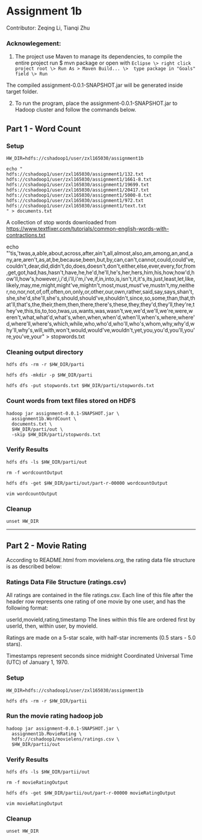 # Assignment 1b

Contributor: Zeqing Li, Tianqi Zhu

### Acknowlegement:

1. The project use Maven to manage its dependencies, to compile the entire project run 
$ mvn package or open with `Eclipse \> right click project root \> Run As > Maven Build... \> 
type package in "Goals" field \> Run`

The compiled assignment-0.0.1-SNAPSHOT.jar will be generated inside target folder.

2. To run the program, place the assignment-0.0.1-SNAPSHOT.jar to Hadoop cluster and 
follow the commands below.

## Part 1 - Word Count

### Setup
```
HW_DIR=hdfs://cshadoop1/user/zxl165030/assignment1b 

echo "
hdfs://cshadoop1/user/zxl165030/assignment1/132.txt
hdfs://cshadoop1/user/zxl165030/assignment1/1661-8.txt
hdfs://cshadoop1/user/zxl165030/assignment1/19699.txt
hdfs://cshadoop1/user/zxl165030/assignment1/20417.txt
hdfs://cshadoop1/user/zxl165030/assignment1/5000-8.txt
hdfs://cshadoop1/user/zxl165030/assignment1/972.txt
hdfs://cshadoop1/user/zxl165030/assignment1/text.txt
" > documents.txt
```
A collection of stop words downloaded from https://www.textfixer.com/tutorials/common-english-words-with-contractions.txt

echo "'tis,'twas,a,able,about,across,after,ain't,all,almost,also,am,among,an,and,any,are,aren't,as,at,be,because,been,but,by,can,can't,cannot,could,could've,couldn't,dear,did,didn't,do,does,doesn't,don't,either,else,ever,every,for,from,get,got,had,has,hasn't,have,he,he'd,he'll,he's,her,hers,him,his,how,how'd,how'll,how's,however,i,i'd,i'll,i'm,i've,if,in,into,is,isn't,it,it's,its,just,least,let,like,likely,may,me,might,might've,mightn't,most,must,must've,mustn't,my,neither,no,nor,not,of,off,often,on,only,or,other,our,own,rather,said,say,says,shan't,she,she'd,she'll,she's,should,should've,shouldn't,since,so,some,than,that,that'll,that's,the,their,them,then,there,there's,these,they,they'd,they'll,they're,they've,this,tis,to,too,twas,us,wants,was,wasn't,we,we'd,we'll,we're,were,weren't,what,what'd,what's,when,when,when'd,when'll,when's,where,where'd,where'll,where's,which,while,who,who'd,who'll,who's,whom,why,why'd,why'll,why's,will,with,won't,would,would've,wouldn't,yet,you,you'd,you'll,you're,you've,your" > stopwords.txt

### Cleaning output directory
```
hdfs dfs -rm -r $HW_DIR/parti
```
```
hdfs dfs -mkdir -p $HW_DIR/parti
```
```
hdfs dfs -put stopwords.txt $HW_DIR/parti/stopwords.txt
```
### Count words from text files stored on HDFS
```
hadoop jar assignment-0.0.1-SNAPSHOT.jar \
  assignment1b.WordCount \
  documents.txt \
  $HW_DIR/parti/out \
  -skip $HW_DIR/parti/stopwords.txt
```
### Verify Results
```
hdfs dfs -ls $HW_DIR/parti/out
```
```
rm -f wordcountOutput
```
```
hdfs dfs -get $HW_DIR/parti/out/part-r-00000 wordcountOutput
```
```
vim wordcountOutput
```

### Cleanup
```
unset HW_DIR
```

--------------------------------------------------------
## Part 2 - Movie Rating 

According to README.html from movielens.org, the rating data file structure is as described below:

### Ratings Data File Structure (ratings.csv)
All ratings are contained in the file ratings.csv. Each line of this file after the header row represents one rating of one movie by one user, and has the following format:

userId,movieId,rating,timestamp
The lines within this file are ordered first by userId, then, within user, by movieId.

Ratings are made on a 5-star scale, with half-star increments (0.5 stars - 5.0 stars).

Timestamps represent seconds since midnight Coordinated Universal Time (UTC) of January 1, 1970.

### Setup
```
HW_DIR=hdfs://cshadoop1/user/zxl165030/assignment1b 
```
```
hdfs dfs -rm -r $HW_DIR/partii
```

### Run the movie rating hadoop job
```
hadoop jar assignment-0.0.1-SNAPSHOT.jar \
  assignment1b.MovieRating \
  hdfs://cshadoop1/movielens/ratings.csv \
  $HW_DIR/partii/out
```
### Verify Results
```
hdfs dfs -ls $HW_DIR/partii/out
```
```
rm -f movieRatingOutput
```
```
hdfs dfs -get $HW_DIR/partii/out/part-r-00000 movieRatingOutput
```
```
vim movieRatingOutput
```

### Cleanup
```
unset HW_DIR
```
